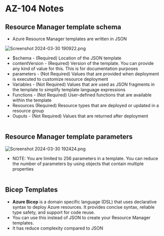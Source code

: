 # AZ-104 Notes

## Resource Manager template schema

- Azure Resource Manager templates are written in JSON

![Screenshot 2024-03-30 190922.png](../_resources/Screenshot%202024-03-30%20190922.png)

- $schema - (Required) Location of the JSON template
- contentVersion - (Required) Version of the template. You can provide any kind of value for this. This is for documentation purposes
- parameters - (Not Required) Values that are provided when deployment is executed to customize resource deployment
- Variables - (Not Required) Values that are used as JSON fragments in the template to simplify template language expressions
- Functions - (Not Required) User-defined functions that are available within the template
- Resources (Required) Resource types that are deployed or updated in a resource group
- Ouputs - (Not Required) Values that are returned after deployment  
    <br/>

## Resource Manager template parameters

![Screenshot 2024-03-30 192424.png](../_resources/Screenshot%202024-03-30%20192424.png)

- NOTE: You are limited to 256 parameters in a template. You can reduce the number of parameters by using objects that contain multiple properties  
    <br/>

## Bicep Templates

- **Azure Bicep** is a domain specific language (DSL) that uses declarative syntax to deploy Azure resources. It provides concise syntax, reliable type safety, and support for code reuse.
- You can use this instead of JSON to create your Resource Manager templates.
- It has reduce complexity compared to JSON